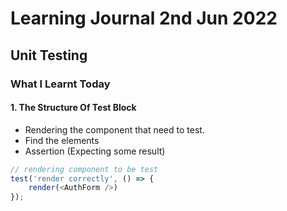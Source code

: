 # Learning Journal 2nd Jun 2022
## Unit Testing
### What I Learnt Today
#### 1. The Structure Of Test Block 
- Rendering the component that need to test.
- Find the elements
- Assertion (Expecting some result)
```javascript
// rendering component to be test
test('render correctly', () => {
    render(<AuthForm />)
});
```
<img src="" width="" />
